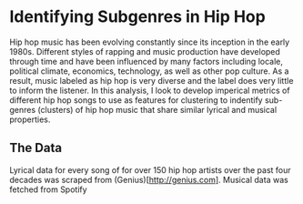 # Identifying Subgenres in Hip Hop
 
Hip hop music has been evolving constantly since its inception in the early 1980s. Different styles of rapping and music production have developed through time and have been influenced by many factors including locale, political climate, economics, technology, as well as other pop culture. As a result, music labeled as hip hop is very diverse and the label does very little to inform  the listener. In this analysis, I look to develop imperical metrics of different hip hop songs to use as features for clustering to indentify sub-genres (clusters) of hip hop music that share similar lyrical and musical properties. 

## The Data

Lyrical data for every song of for over 150 hip hop artists over the past four decades was scraped from (Genius)[http://genius.com]. Musical data was fetched from Spotify
 
 
 
